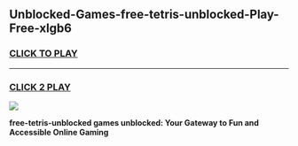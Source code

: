 
## Unblocked-Games-free-tetris-unblocked-Play-Free-xlgb6
<h3>
<a href="https://premium76.site?title=free-tetris-unblocked&ref=12A">CLICK TO PLAY</a></h3>
<hr>

<h3>
<a href="https://premium76.site?title=free-tetris-unblocked&ref=12A">CLICK 2 PLAY</a>
  
</h3>

<a href="https://premium76.site?title=free-tetris-unblocked&ref=12A"><img src="https://clearcache.store/games.png"></a>


**free-tetris-unblocked games unblocked: Your Gateway to Fun and Accessible Online Gaming**
